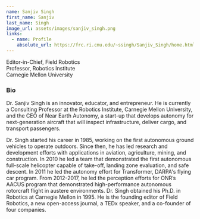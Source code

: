 ```yaml
---
name: Sanjiv Singh
first_name: Sanjiv
last_name: Singh
image_url: assets/images/sanjiv_singh.png
links:
  - name: Profile
    absolute_url: https://frc.ri.cmu.edu/~ssingh/Sanjiv_Singh/home.html
---
```


Editor-in-Chief, Field Robotics   
Professor, Robotics Institute   
Carnegie Mellon University

### Bio

Dr. Sanjiv Singh is an innovator, educator, and entrepreneur. He is currently a Consulting Professor at the Robotics Institute, Carnegie Mellon University, and the CEO of Near Earth Autonomy, a start-up that develops autonomy for next-generation aircraft that will inspect infrastructure, deliver cargo, and transport passengers.

Dr. Singh started his career in 1985, working on the first autonomous ground vehicles to operate outdoors. Since then, he has led research and development efforts with applications in aviation, agriculture, mining, and construction. In 2010 he led a team that demonstrated the first autonomous full-scale helicopter capable of take-off, landing zone evaluation, and safe descent. In 2011 he led the autonomy effort for Transformer, DARPA's flying car program. From 2012-2017, he led the perception efforts for ONR’s AACUS program that demonstrated high-performance autonomous rotorcraft flight in austere environments.  Dr. Singh obtained his Ph.D. in Robotics at Carnegie Mellon in 1995.  He is the founding editor of Field Robotics, a new open-access journal, a TEDx speaker, and a co-founder of four companies.
